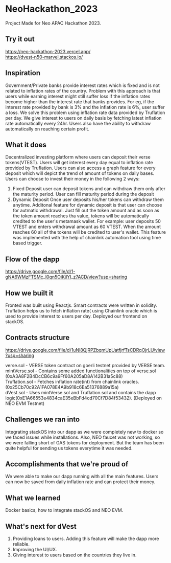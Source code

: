 # NeoHackathon_2023
Project Made for Neo APAC Hackathon 2023. 

## Try it out
https://neo-hackathon-2023.vercel.app/<br>
https://dvest-n50-marvel.stackos.io/

## Inspiration
Government/Private banks provide interest rates which is fixed and is not related to inflation rates of the country. Problem with this approach is that users while earning interest might still suffer loss if the inflation rates become higher than the interest rate that banks provides. For eg, if the interest rate provided by bank is 3% and the inflation rate is 6%, user suffer a loss. We solve this problem using inflation rate data provided by Truflation per day. We give interest to users on daily basis by fetching latest inflation rate automatically every 24hr. Users also have the ability to withdraw automatically on reaching certain profit.
## What it does
Decentralized investing platform where users can deposit their verse tokens(VTEST). Users will get interest every day equal to inflation rate provided by Truflation. Users can also access a graph feature for every deposit which will depict the trend of amount of tokens on daily bases. Users can choose to invest their money in the following 2 ways:
1) Fixed Deposit
user can deposit tokens and can withdraw them only after the maturity period. User can fill maturity period during the deposit
2) Dynamic Deposit
Once user deposits his/her tokens can withdraw them anytime. Additonal feature for dynamic deposit is that user can choose for autmatic withdrawal. Just fill out the token amount and as soon as the token amount reaches tha value, tokens will be automatically credited to the user's metamask wallet. For example: user deposits 50 VTEST and enters withdrawal amount as 60 VTEST. When the amount reaches 60 all of the tokens will be credited to user's wallet. This feature was implemented with the help of chainlink automation tool using time based trigger.<br>
## Flow of the dapp
https://drive.google.com/file/d/1-gNA6WMzFTSMc_l0qn5OiKjlYI_z7ACD/view?usp=sharing


## How we built it
Fronted was built using Reactjs. Smart contracts were written in solidity. Truflation helps us to fetch inflation rate( using Chainlink oracle which is used to provide interest to users per day. Deployed our frontend on stackOS.
## Contracts structure
https://drive.google.com/file/d/1uNl8QjRPZbqmUpUatfjrfTsCDRqOjrLU/view?usp=sharing

verse.sol - VERSE token contract on goerli testnet provided by VERSE team.<br>
mintVerse.sol - Contains some added functionalities on top of verse.sol (0xA3A8F2B4DcCB6c9a9Ff60A205aD8A142B31a5c88)<br>
Truflation.sol - Fetches inflation rate(int) from chainlink oracles. (0x25Cb70c92A1FA078E4A9b918c6Ea51376889a15a)<br>
dVest.sol - Uses mintVerse.sol and Truflation.sol and contains the dapp logic(0xE1A66553e4834caE35eBbFd4cd70Cf7D84f53432). (Deployed on NEO EVM Testnet)


## Challenges we ran into
Integrating stackOS into our dapp as we were completely new to docker so we faced issues while installations. Also, NEO faucet was not working, so we were falling short of GAS tokens for deployment. But the team has been quite helpful for sending us tokens everytime it was needed.
## Accomplishments that we're proud of
We were able to make our dapp running with all the main features. Users can now be saved from daily inflation rate and can protect their money.
## What we learned
Docker basics, how to integrate stackOS and NEO EVM. 
## What's next for dVest
1) Providing loans to users. Adding this feature will make the dapp more reliable.
2) Improving the UI/UX.
3) Giving interest to users based on the countries they live in.
